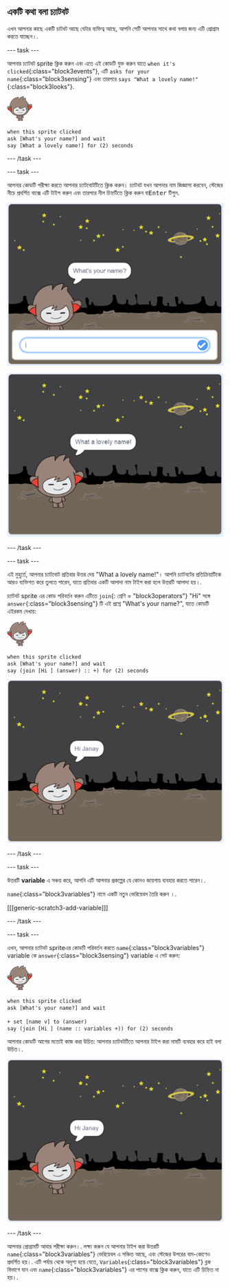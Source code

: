 ## একটি কথা বলা চ্যাটবট

এখন আপনার কাছে একটি চাটবট আছে যেটার ব্যক্তিত্ব আছে, আপনি সেটি আপনার সাথে কথা বলার জন্য এটি প্রোগ্রাম করতে যাচ্ছেন।.

\--- task \---

আপনার চ্যাটবট sprite ক্লিক করুন এবং এতে এই কোডটি যুক্ত করুন যাতে `when it's clicked`{:class="block3events"}, এটি `asks for your name`{:class="block3sensing"} এবং তারপরে `says "What a lovely name!"`{:class="block3looks"}.

![nano sprite](images/nano-sprite.png)

```blocks3
when this sprite clicked
ask [What's your name?] and wait
say [What a lovely name!] for (2) seconds
```

\--- /task \---

\--- task \---

আপনার কোডটি পরীক্ষা করতে আপনার চ্যাটবোটটিতে ক্লিক করুন। চ্যাটবট যখন আপনার নাম জিজ্ঞাসা করবেন, স্টেজের নীচে প্রদর্শিত বাক্সে এটি টাইপ করুন এবং তারপরে নীল চিহ্নটিতে ক্লিক করুন বা<kbd>Enter</kbd> টিপুন.

![Testing a ChatBot response](images/chatbot-ask-test1.png)

![Testing a ChatBot response](images/chatbot-ask-test2.png)

\--- /task \---

\--- task \---

এই মুহুর্তে, আপনার চ্যাটবোট প্রতিবার উত্তর দেয় "What a lovely name!"। আপনি চ্যাটবটের প্রতিক্রিয়াটিকে আরও ব্যক্তিগত করে তুলতে পারেন, যাতে প্রতিবার একটি আলাদা নাম টাইপ করা হলে উত্তরটি আলাদা হয়।.

চ্যাটবট sprite এর কোড পরিবর্তন করুন এটিতে `join`{: শ্রেণি = "block3operators"} "Hi" সঙ্গে `answer`{:class="block3sensing"} টি এই প্রশ্নে "What's your name?", যাতে কোডটি এইরকম দেখায়:

![nano sprite](images/nano-sprite.png)

```blocks3
when this sprite clicked
ask [What's your name?] and wait
say (join [Hi ] (answer) :: +) for (2) seconds
```

![Testing a personalised reply](images/chatbot-answer-test.png)

\--- /task \---

\--- task \---

উত্তরটি **variable** এ সঞ্চয় করে, আপনি এটি আপনার প্রকল্পের যে কোনও জায়গায় ব্যবহার করতে পারেন।.

`name`{:class="block3variables"} নামে একটি নতুন ভেরিয়েবল তৈরি করুন ।.

[[[generic-scratch3-add-variable]]]

\--- /task \---

\--- task \---

এখন, আপনার চ্যাটবট spriteএর কোডটি পরিবর্তন করতে `name`{:class="block3variables"} variable কে `answer`{:class="block3sensing"} variable এ সেট করুন:

![nano sprite](images/nano-sprite.png)

```blocks3
when this sprite clicked
ask [What's your name?] and wait

+ set [name v] to (answer)
say (join [Hi ] (name :: variables +)) for (2) seconds
```

আপনার কোডটি আগের মতোই কাজ করা উচিত: আপনার চ্যাটবটটিতে আপনার টাইপ করা নামটি ব্যবহার করে হাই বলা উচিত।.

![Testing a personalised reply](images/chatbot-answer-test.png)

\--- /task \---

আপনার প্রোগ্রামটি আবার পরীক্ষা করুন।. লক্ষ্য করুন যে আপনার টাইপ করা উত্তরটি `name`{:class="block3variables"} ভেরিয়েবল এ সঞ্চিত আছে, এবং স্টেজের উপরের বাম-কোণেও প্রদর্শিত হয়।. এটি পর্যায় থেকে অদৃশ্য হয়ে যেতে, `Variables`{:class="block3variables"} ব্লক বিভাগে যান এবং `name`{:class="block3variables"} এর পাশের বাক্সে ক্লিক করুন, যাতে এটি চিহ্নিত না হয়।.